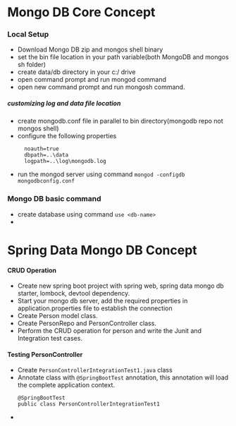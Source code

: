 # Mongo DB Core Concept
### Local Setup
- Download Mongo DB zip and mongos shell binary
- set the bin file location in your path variable(both MongoDB and mongos sh folder)
- create data/db directory in your c:/ drive
- open command prompt and run mongod command
- open new command prompt and run mongosh command.
##### customizing log and data file location
- create mongodb.conf file in parallel to bin directory(mongodb repo not mongos shell)
- configure the following properties
  ```
    noauth=true
    dbpath=..\data
    logpath=..\log\mongodb.log
  ```
- run the mongod server using command ```mongod -configdb mongodbconfig.conf```

### Mongo DB basic command

- create database using command ```use <db-name>```
- 

# Spring Data Mongo DB Concept

#### CRUD Operation
- Create new spring boot project with spring web, spring data mongo db starter, lombock, devtool dependency.
- Start your mongo db server, add the required properties in application.properties file to establish the connection
- Create Person model class. 
- Create PersonRepo and PersonController class.
- Perform the CRUD operation for person and write the Junit and Integration test cases.

#### Testing PersonController
- Create ```PersonControllerIntegrationTest1.java``` class
- Annotate class with ```@SpringBootTest``` annotation, this annotation will load the complete application context.
  ```
  @SpringBootTest
  public class PersonControllerIntegrationTest1 
  ```
- 
